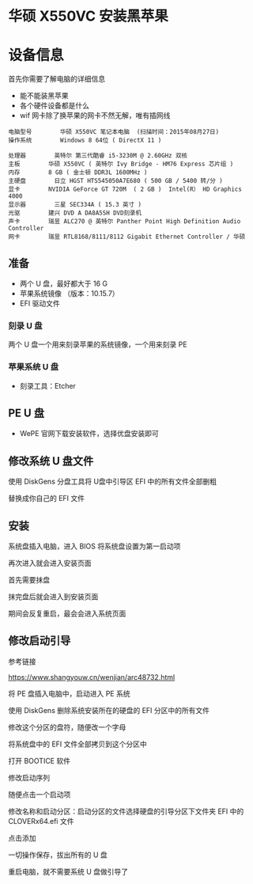 # 华硕 X550VC 安装黑苹果 

# 设备信息

首先你需要了解电脑的详细信息

- 能不能装黑苹果
- 各个硬件设备都是什么
- wif 网卡除了换苹果的网卡不然无解，唯有插网线

```
电脑型号        华硕 X550VC 笔记本电脑  (扫描时间：2015年08月27日)
操作系统        Windows 8 64位 ( DirectX 11 )
        
处理器        英特尔 第三代酷睿 i5-3230M @ 2.60GHz 双核
主板        华硕 X550VC ( 英特尔 Ivy Bridge - HM76 Express 芯片组 )
内存        8 GB ( 金士顿 DDR3L 1600MHz )
主硬盘        日立 HGST HTS545050A7E680 ( 500 GB / 5400 转/分 )
显卡        NVIDIA GeForce GT 720M  ( 2 GB )  Intel(R） HD Graphics 4000
显示器        三星 SEC334A ( 15.3 英寸 )
光驱        建兴 DVD A DA8A5SH DVD刻录机
声卡        瑞昱 ALC270 @ 英特尔 Panther Point High Definition Audio Controller
网卡        瑞昱 RTL8168/8111/8112 Gigabit Ethernet Controller / 华硕
```

## 准备

- 两个 U 盘，最好都大于 16 G
- 苹果系统镜像 （版本：10.15.7）
- EFI 驱动文件

### 刻录 U 盘

两个 U 盘一个用来刻录苹果的系统镜像，一个用来刻录 PE 

### 苹果系统 U 盘

- 刻录工具：Etcher

## PE U 盘

- WePE 官网下载安装软件，选择优盘安装即可

## 修改系统 U 盘文件

使用 DiskGens 分盘工具将 U盘中引导区 EFI 中的所有文件全部删粗

替换成你自己的 EFI 文件

## 安装

系统盘插入电脑，进入 BIOS 将系统盘设置为第一启动项

再次进入就会进入安装页面

首先需要抹盘

抹完盘后就会进入到安装页面

期间会反复重启，最会会进入系统页面

## 修改启动引导

参考链接

https://www.shangyouw.cn/wenjian/arc48732.html


将 PE 盘插入电脑中，启动进入 PE 系统

使用 DiskGens 删除系统安装所在的硬盘的 EFI 分区中的所有文件

修改这个分区的盘符，随便改一个字母

将系统盘中的 EFI 文件全部拷贝到这个分区中

打开 BOOTICE 软件

修改启动序列

随便点击一个启动项

修改名称和启动分区：启动分区的文件选择硬盘的引导分区下文件夹  EFI 中的 CLOVERx64.efi 文件

点击添加

一切操作保存，拔出所有的 U 盘

重启电脑，就不需要系统 U 盘做引导了


















## 